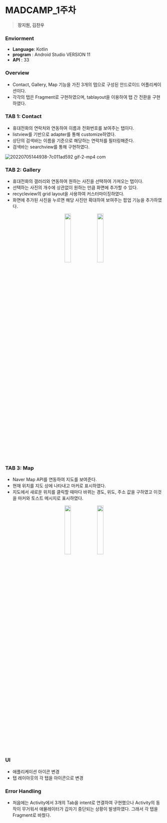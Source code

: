 # **MADCAMP_1주차**
> **장지원, 김찬우**


### **Enviorment**
- **Language**: Kotlin
- **program** : Android Studio VERSION 11 
- **API** : 33

### **Overview**
- Contact, Gallery, Map 기능을 가진 3개의 탭으로 구성된 안드로이드 어플리케이션이다.   
- 각각의 탭은 Fragment로 구현하였으며, tablayout을 이용하여 탭 간 전환을 구현하였다.

### **TAB 1: Contact**
- 휴대전화의 연락처와 연동하여 이름과 전화번호를 보여주는 탭이다.
- listview를 기반으로 adapter를 통해 customize하였다.
- 상단의 검색바는 이름을 기준으로 해당하는 연락처를 필터링해준다.
- 검색바는 searchview를 통해 구현하였다.

![20220705144938-7c011ad592 gif-2-mp4 com](https://user-images.githubusercontent.com/83392219/177321506-c55ae5db-56a1-4e8e-bfca-0e3e89a9ac55.gif)


### **TAB 2: Gallery**
- 휴대전화의 갤러리와 연동하여 원하는 사진을 선택하여 가져오는 탭이다.
- 선택하는 사진의 개수에 상관없이 원하는 만큼 화면에 추가할 수 있다.
- recycleview의 grid layout을 사용하여 커스터마이징하였다.
- 화면에 추가된 사진을 누르면 해당 사진만 확대하여 보여주는 팝업 기능을 추가하였다.

<p align="center">
  <img src="https://user-images.githubusercontent.com/83392219/177326246-14d4d2af-9b66-45ba-bd60-0f8d8b8fc619.jpg" width="20%" height="20%">
  <img src="https://user-images.githubusercontent.com/83392219/177326303-0b201b23-9e58-450c-8a34-b87a5cf72c15.jpg" width="20%" height="20%">
</p>




### **TAB 3: Map**
- Naver Map API를 연동하여 지도를 보여준다.
- 현재 위치를 지도 상에 나타내고 마커로 표시하였다.
- 지도에서 새로운 위치를 클릭할 때마다 바뀌는 경도, 위도, 주소 값을 구하였고 이것을 마커와 토스트 메시지로 표시하였다.

<p align="center">
  <img src="https://user-images.githubusercontent.com/83392219/177326420-a48e0175-703e-40a4-818c-84b24136d7f7.jpg" width="20%" height="20%">
  <img src="https://user-images.githubusercontent.com/83392219/177326452-f0892040-1adb-453b-9e43-75a1991e3782.jpg" width="20%" height="20%">
</p>


### **UI** ###
- 애플리케이션 아이콘 변경
- 탭 레이아웃의 각 탭을 아이콘으로 변경



### **Error Handling** ###
- 처음에는 Activity에서 3개의 Tab을 intent로 연결하여 구현했으나 Activity의 동작이 무거워서 애뮬레이터가 갑자기 중단되는 상황이 발생하였다. 그래서 각 탭을 Fragment로 바꿨다.
 
